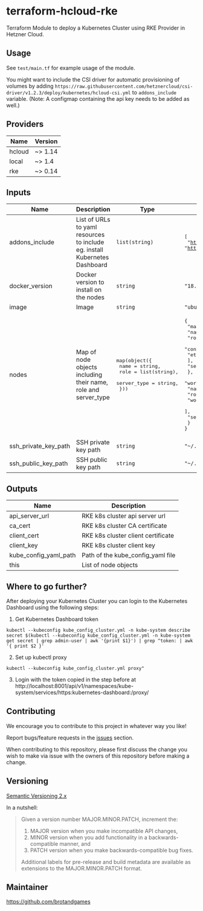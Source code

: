 # terraform-hcloud-rke

Terraform Module to deploy a Kubernetes Cluster using RKE Provider in Hetzner Cloud.

## Usage

See `test/main.tf` for example usage of the module.

You might want to include the CSI driver for automatic provisioning of volumes by adding `https://raw.githubusercontent.com/hetznercloud/csi-driver/v1.2.3/deploy/kubernetes/hcloud-csi.yml` to `addons_include` variable. (Note: A configmap containing the api key needs to be added as well.)

<!-- BEGINNING OF PRE-COMMIT-TERRAFORM DOCS HOOK -->
## Providers

| Name | Version |
|------|---------|
| hcloud | ~> 1.14 |
| local | ~> 1.4 |
| rke | ~> 0.14 |

## Inputs

| Name | Description | Type | Default | Required |
|------|-------------|------|---------|:-----:|
| addons\_include | List of URLs to yaml resources to include eg. install Kubernetes Dashboard | `list(string)` | <pre>[<br>  "https://raw.githubusercontent.com/kubernetes/dashboard/v1.10.1/src/deploy/recommended/kubernetes-dashboard.yaml",<br>  "https://gist.githubusercontent.com/superseb/499f2caa2637c404af41cfb7e5f4a938/raw/930841ac00653fdff8beca61dab9a20bb8983782/k8s-dashboard-user.yml"<br>]</pre> | no |
| docker\_version | Docker version to install on the nodes | `string` | `"18.06.2"` | no |
| image | Image | `string` | `"ubuntu-16.04"` | no |
| nodes | Map of node objects including their name, role and server\_type | <pre>map(object({<br>    name        = string,<br>    role        = list(string),<br>    server_type = string,<br>  }))</pre> | <pre>{<br>  "master1": {<br>    "name": "master1",<br>    "role": [<br>      "controlplane",<br>      "etcd"<br>    ],<br>    "server_type": "cx21"<br>  },<br>  "worker1": {<br>    "name": "worker1",<br>    "role": [<br>      "worker"<br>    ],<br>    "server_type": "cx21"<br>  }<br>}</pre> | no |
| ssh\_private\_key\_path | SSH private key path | `string` | `"~/.ssh/id_rsa"` | no |
| ssh\_public\_key\_path | SSH public key path | `string` | `"~/.ssh/id_rsa.pub"` | no |

## Outputs

| Name | Description |
|------|-------------|
| api\_server\_url | RKE k8s cluster api server url |
| ca\_cert | RKE k8s cluster CA certificate |
| client\_cert | RKE k8s cluster client certificate |
| client\_key | RKE k8s cluster client key |
| kube\_config\_yaml\_path | Path of the kube\_config\_yaml file |
| this | List of node objects |

<!-- END OF PRE-COMMIT-TERRAFORM DOCS HOOK -->

## Where to go further?

After deploying your Kubernetes Cluster you can login to the Kubernetes Dashboard using the following steps:

1. Get Kubernetes Dashboard token

````
kubectl --kubeconfig kube_config_cluster.yml -n kube-system describe secret $(kubectl --kubeconfig kube_config_cluster.yml -n kube-system get secret | grep admin-user | awk '{print $1}') | grep ^token: | awk '{ print $2 }'
````

2. Set up kubectl proxy

````
kubectl --kubeconfig kube_config_cluster.yml proxy"
````

3. Login with the token copied in the step before at http://localhost:8001/api/v1/namespaces/kube-system/services/https:kubernetes-dashboard:/proxy/

## Contributing

We encourage you to contribute to this project in whatever way you like!

Report bugs/feature requests in the [issues](https://github.com/brotandgames/terraform-hcloud-rke/issues/new/choose) section.

When contributing to this repository, please first discuss the change you wish to make via issue with the owners of this repository before making a change.

## Versioning

[Semantic Versioning 2.x](https://semver.org/)

In a nutshell:

> Given a version number MAJOR.MINOR.PATCH, increment the:
>
> 1. MAJOR version when you make incompatible API changes,
> 2. MINOR version when you add functionality in a backwards-compatible manner, and
> 3. PATCH version when you make backwards-compatible bug fixes.
>
> Additional labels for pre-release and build metadata are available as extensions to the MAJOR.MINOR.PATCH format.

## Maintainer

https://github.com/brotandgames


